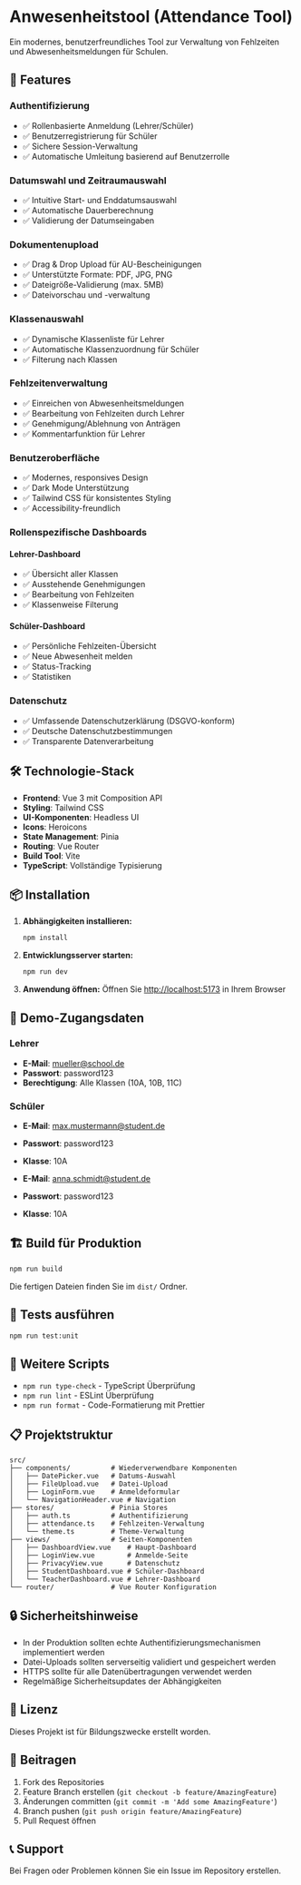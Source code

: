 # Anwesenheitstool (Attendance Tool)

Ein modernes, benutzerfreundliches Tool zur Verwaltung von Fehlzeiten und Abwesenheitsmeldungen für Schulen.

## 🚀 Features

### Authentifizierung

- ✅ Rollenbasierte Anmeldung (Lehrer/Schüler)
- ✅ Benutzerregistrierung für Schüler
- ✅ Sichere Session-Verwaltung
- ✅ Automatische Umleitung basierend auf Benutzerrolle

### Datumswahl und Zeitraumauswahl

- ✅ Intuitive Start- und Enddatumsauswahl
- ✅ Automatische Dauerberechnung
- ✅ Validierung der Datumseingaben

### Dokumentenupload

- ✅ Drag & Drop Upload für AU-Bescheinigungen
- ✅ Unterstützte Formate: PDF, JPG, PNG
- ✅ Dateigröße-Validierung (max. 5MB)
- ✅ Dateivorschau und -verwaltung

### Klassenauswahl

- ✅ Dynamische Klassenliste für Lehrer
- ✅ Automatische Klassenzuordnung für Schüler
- ✅ Filterung nach Klassen

### Fehlzeitenverwaltung

- ✅ Einreichen von Abwesenheitsmeldungen
- ✅ Bearbeitung von Fehlzeiten durch Lehrer
- ✅ Genehmigung/Ablehnung von Anträgen
- ✅ Kommentarfunktion für Lehrer

### Benutzeroberfläche

- ✅ Modernes, responsives Design
- ✅ Dark Mode Unterstützung
- ✅ Tailwind CSS für konsistentes Styling
- ✅ Accessibility-freundlich

### Rollenspezifische Dashboards

#### Lehrer-Dashboard

- ✅ Übersicht aller Klassen
- ✅ Ausstehende Genehmigungen
- ✅ Bearbeitung von Fehlzeiten
- ✅ Klassenweise Filterung

#### Schüler-Dashboard

- ✅ Persönliche Fehlzeiten-Übersicht
- ✅ Neue Abwesenheit melden
- ✅ Status-Tracking
- ✅ Statistiken

### Datenschutz

- ✅ Umfassende Datenschutzerklärung (DSGVO-konform)
- ✅ Deutsche Datenschutzbestimmungen
- ✅ Transparente Datenverarbeitung

## 🛠️ Technologie-Stack

- **Frontend**: Vue 3 mit Composition API
- **Styling**: Tailwind CSS
- **UI-Komponenten**: Headless UI
- **Icons**: Heroicons
- **State Management**: Pinia
- **Routing**: Vue Router
- **Build Tool**: Vite
- **TypeScript**: Vollständige Typisierung

## 📦 Installation

1. **Abhängigkeiten installieren:**

   ```bash
   npm install
   ```

2. **Entwicklungsserver starten:**

   ```bash
   npm run dev
   ```

3. **Anwendung öffnen:**
   Öffnen Sie [http://localhost:5173](http://localhost:5173) in Ihrem Browser

## 🔐 Demo-Zugangsdaten

### Lehrer

- **E-Mail**: mueller@school.de
- **Passwort**: password123
- **Berechtigung**: Alle Klassen (10A, 10B, 11C)

### Schüler

- **E-Mail**: max.mustermann@student.de
- **Passwort**: password123
- **Klasse**: 10A

- **E-Mail**: anna.schmidt@student.de
- **Passwort**: password123
- **Klasse**: 10A

## 🏗️ Build für Produktion

```bash
npm run build
```

Die fertigen Dateien finden Sie im `dist/` Ordner.

## 🧪 Tests ausführen

```bash
npm run test:unit
```

## 📝 Weitere Scripts

- `npm run type-check` - TypeScript Überprüfung
- `npm run lint` - ESLint Überprüfung
- `npm run format` - Code-Formatierung mit Prettier

## 📋 Projektstruktur

```
src/
├── components/          # Wiederverwendbare Komponenten
│   ├── DatePicker.vue   # Datums-Auswahl
│   ├── FileUpload.vue   # Datei-Upload
│   ├── LoginForm.vue    # Anmeldeformular
│   └── NavigationHeader.vue # Navigation
├── stores/              # Pinia Stores
│   ├── auth.ts          # Authentifizierung
│   ├── attendance.ts    # Fehlzeiten-Verwaltung
│   └── theme.ts         # Theme-Verwaltung
├── views/               # Seiten-Komponenten
│   ├── DashboardView.vue    # Haupt-Dashboard
│   ├── LoginView.vue        # Anmelde-Seite
│   ├── PrivacyView.vue      # Datenschutz
│   ├── StudentDashboard.vue # Schüler-Dashboard
│   └── TeacherDashboard.vue # Lehrer-Dashboard
└── router/              # Vue Router Konfiguration
```

## 🔒 Sicherheitshinweise

- In der Produktion sollten echte Authentifizierungsmechanismen implementiert werden
- Datei-Uploads sollten serverseitig validiert und gespeichert werden
- HTTPS sollte für alle Datenübertragungen verwendet werden
- Regelmäßige Sicherheitsupdates der Abhängigkeiten

## 📄 Lizenz

Dieses Projekt ist für Bildungszwecke erstellt worden.

## 🤝 Beitragen

1. Fork des Repositories
2. Feature Branch erstellen (`git checkout -b feature/AmazingFeature`)
3. Änderungen committen (`git commit -m 'Add some AmazingFeature'`)
4. Branch pushen (`git push origin feature/AmazingFeature`)
5. Pull Request öffnen

## 📞 Support

Bei Fragen oder Problemen können Sie ein Issue im Repository erstellen.
